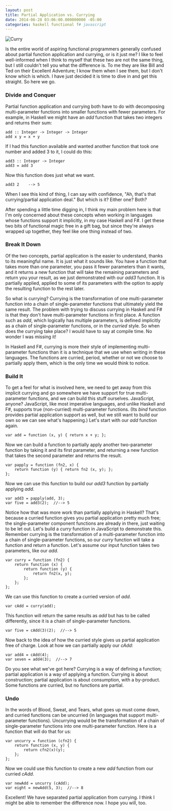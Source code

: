 ```yaml
---
layout: post
title: Partial Application vs. Currying
date: 2014-06-28 03:06:00.000000000 -05:00
categories: haskell functional f# javascript
---
```

![Curry](http://www.foodpeoplewant.com/wp-content/uploads/2009/11/Panang-Beef-Curry-1024x768.jpg)

Is the entire world of aspiring functional programmers generally confused about partial function application and currying, or is it just me? I like to feel well-informed when I think to myself that these two are not the same thing, but I still couldn't tell you what the difference is. To me they are like Bill and Ted on their Excellent Adventure; I know them when I see them, but I don't know which is which. I have just decided it is time to dive in and get this straight. So here we go.

### Divide and Conquer

Partial function application and currying both have to do with decomposing multi-parameter functions into smaller functions with fewer parameters. For example, in Haskell we might have an *add* function that takes two integers and returns their sum:

```prettyprint lang-hs
add :: Integer -> Integer -> Integer
add x y = x + y
```

If I had this function available and wanted another function that took one number and added 3 to it, I could do this:

```prettyprint lang-hs
add3 :: Integer -> Integer
add3 = add 3
```

Now this function does just what we want.

```prettyprint lang-hs
add3 2    --> 5
```

When I see this kind of thing, I can say with confidence, "Ah, that's that currying/partial application deal." But which is it? Either one? Both?

After spending a little time digging in, I think my main problem here is that I'm only concerned about these concepts when working in languages whose functions support it implicitly, in my case Haskell and F#. I get these two bits of functional magic free in a gift bag, but since they're always wrapped up together, they feel like one thing instead of two.

### Break It Down

Of the two concepts, partial application is the easier to understand, thanks to its meaningful name. It is just what it sounds like. You have a function that takes more than one parameter, you pass it fewer parameters than it wants, and it returns a new function that will take the remaining parameters and return you your result, as we just demonstrated with our *add3* function. It is partially applied, applied to some of its parameters with the option to apply the resulting function to the rest later.

So what is currying? Currying is the transformation of one multi-parameter function into a chain of single-parameter functions that ultimately yield the same result. The problem with trying to discuss currying in Haskell and F# is that they don't have multi-parameter functions in first place. A function such as *add*, which logically has multiple parameters, is defined implicitly as a chain of single-parameter functions, or in the *curried* style. So when does the currying take place? I would have to say at compile time. No wonder I was missing it!

In Haskell and F#, currying is more their style of implementing multi-parameter functions than it is a technique that we use when writing in these languages. The functions are curried, period, whether or not we choose to partially apply them, which is the only time we would think to notice.

### Build It

To get a feel for what is involved here, we need to get away from this implicit currying and go somewhere we have support for true multi-parameter functions, and we can build this stuff ourselves. JavaScript, anyone? JavaScript, like most imperative languages, and unlike Haskell and F#, supports true (non-curried) multi-parameter functions. (Its *bind* function provides partial application support as well, but we still want to build our own so we can see what's happening.) Let's start with our *add* function again.

```prettyprint
var add = function (x, y) { return x + y; };
```

Now we can build a function to partially apply another two-parameter function by taking it and its first parameter, and returning a new function that takes the second parameter and returns the result.

```prettyprint
var papply = function (fn2, x) {
	return function (y) { return fn2 (x, y); };
};
```

Now we can use this function to build our *add3* function by partially applying *add*.

```prettyprint
var add3 = papply(add, 3);
var five = add3(2);  //--> 5
```

Notice how that was more work than partially applying in Haskell? That's because a curried function gives you partial application pretty much free; the single-parameter component functions are already in there, just waiting to be let out. Let's build a *curry* function in JavaScript to demonstrate this. Remember currying is the transformation of a multi-parameter function into a chain of single-parameter functions, so our *curry* function will take a function and return a function. Let's assume our input function takes two parameters, like our *add*.

```prettyprint
var curry = function (fn2) {
	return function (x) {
    	return function (y) {
        	return fn2(x, y);
        };
    };
};
```

We can use this function to create a curried version of *add*.

```prettyprint
var cAdd = curry(add);
```

This function will return the same results as *add* but has to be called differently, since it is a chain of single-parameter functions.

```prettyprint
var five = cAdd(3)(2);  //--> 5
```

Now back to the idea of how the curried style gives us partial application free of charge. Look at how we can partially apply our *cAdd*:

```prettyprint
var add4 = cAdd(4);
var seven = add4(3);  //--> 7
```

Do you see what we've got here? Currying is a way of defining a function; partial application is a way of applying a function. Currying is about construction; partial application is about consumption, with a by-product. Some functions are curried, but no functions are partial.

### Undo

In the words of Blood, Sweat, and Tears, what goes up must come down, and curried functions can be uncurried (in languages that support multi-parameter functions). Uncurrying would be the transformation of a chain of single-parameter functions into one multi-parameter function. Here is a function that will do that for us:

```prettyprint
var uncurry = function (cfn2) {
	return function (x, y) {
    	return cfn2(x)(y);
    };
};
```

Now we could use this function to create a new *add* function from our curried *cAdd*.

```prettyprint
var newAdd = uncurry (cAdd);
var eight = newAdd(5, 3);  //--> 8
```

Excellent! We have separated partial application from currying. I think I might be able to remember the difference now. I hope you will, too.

